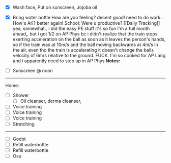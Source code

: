- [x] Wash face, Put on sunscreen, Jojoba oil
- [x] Bring water bottle
How are you feeling?
decent good! need to do work..
How's Ari?
better again!
School: Were u productive? [[Daily Tracking]]
yea, somewhat.. i did the easy PE stuff it's so fun I'm a full month ahead,,
but i got 1/2 on AP Phys bc i didn't realize that the train stops exerting acceleration on the ball as soon as it leaves the person's hands, so if the train was at 10m/s and the ball moving backwards at 4m/s in the air, even tho the train is accelerating it doesn't change the balls velocity of 6m/s relative to the ground. FUCK.
I'm so cooked for AP Lang and i apparently need to step up in AP Phys
**Notes:**

- [ ] Sunscreen @ noon
---
Home:
- [ ] Shower
	- [ ] Oil cleanser, derma cleanser, 
- [ ] Voice training
- [ ] Voice training
- [ ] Voice training
- [ ] Stretching
---
- [ ] Godot
- [ ] Refill waterbottle
- [ ] Refill waterbottle
- [ ] Osu
